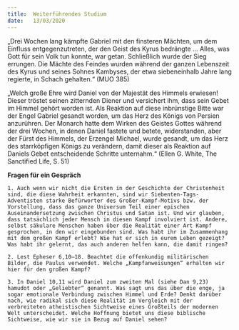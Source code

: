 ```yaml
---
title:  Weiterführendes Studium
date:   13/03/2020
---
```


„Drei Wochen lang kämpfte Gabriel mit den finsteren Mächten, um dem Einfluss entgegenzutreten, der den Geist des Kyrus bedrängte … Alles, was Gott für sein Volk tun konnte, war getan. Schließlich wurde der Sieg errungen. Die Mächte des Feindes wurden während der ganzen Lebenszeit des Kyrus und seines Sohnes Kambyses, der etwa siebeneinhalb Jahre lang regierte, in Schach gehalten.“ (MUO 385)

„Welch große Ehre wird Daniel von der Majestät des Himmels erwiesen! Dieser tröstet seinen zitternden Diener und versichert ihm, dass sein Gebet im Himmel gehört worden ist. Als Reaktion auf diese inbrünstige Bitte war der Engel Gabriel gesandt worden, um das Herz des Königs von Persien anzurühren. Der Monarch hatte dem Wirken des Geistes Gottes während der drei Wochen, in denen Daniel fastete und betete, widerstanden, aber der Fürst des Himmels, der Erzengel Michael, wurde gesandt, um das Herz des starrköpfigen Königs zu verändern, damit dieser als Reaktion auf Daniels Gebet entscheidende Schritte unternahm.“ (Ellen G. White, The Sanctified Life, S. 51)

**Fragen für ein Gespräch**

`1. Auch wenn wir nicht die Ersten in der Geschichte der Christenheit sind, die diese Wahrheit erkannten, sind wir Siebenten-Tags-Adventisten starke Befürworter des Großer-Kampf-Motivs bzw. der Vorstellung, dass das ganze Universum Teil einer epischen Auseinandersetzung zwischen Christus und Satan ist. Und wir glauben, dass tatsächlich jeder Mensch in diesen Kampf involviert ist. Andere, selbst säkulare Menschen haben über die Realität einer Art Kampf gesprochen, in den wir eingebunden sind. Was habt ihr im Zusammenhang mit dem großen Kampf erlebt? Wie hat er sich in eurem Leben gezeigt? Was habt ihr gelernt, das auch anderen helfen kann, die damit ringen?`

`2. Lest Epheser 6,10–18. Beachtet die offenkundig militärischen Bilder, die Paulus verwendet. Welche „Kampfanweisungen“ erhalten wir hier für den großen Kampf?`

`3. In Daniel 10,11 wird Daniel zum zweiten Mal (siehe Dan 9,23) hamudot oder „Geliebter“ genannt. Was sagt uns das über die enge, ja sogar emotionale Verbindung zwischen Himmel und Erde? Denkt darüber nach, wie radikal sich diese Realität im Vergleich mit der verbreiteten atheistischen Sichtweise eines Großteils der modernen Welt unterscheidet. Welche Hoffnung bietet uns diese biblische Sichtweise, wie wir sie in Bezug auf Daniel sehen?`